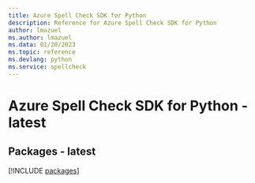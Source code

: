 ```yaml
---
title: Azure Spell Check SDK for Python
description: Reference for Azure Spell Check SDK for Python
author: lmazuel
ms.author: lmazuel
ms.data: 01/20/2023
ms.topic: reference
ms.devlang: python
ms.service: spellcheck
---
```

# Azure Spell Check SDK for Python - latest
## Packages - latest
[!INCLUDE [packages](spell-check-index.md)]